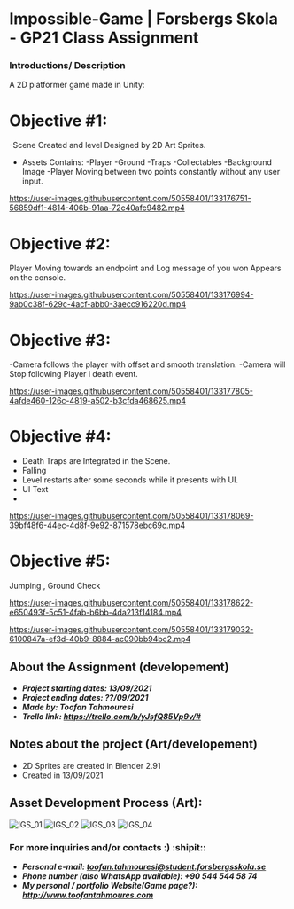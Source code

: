 # Impossible-Game | Forsbergs Skola - GP21 Class Assignment 

### Introductions/ Description
A 2D platformer game made in Unity:

# Objective #1:
-Scene Created and level Designed by 2D Art Sprites.
- Assets Contains:
   -Player
   -Ground
   -Traps
   -Collectables
   -Background Image
-Player Moving between two points constantly without any user input. 

https://user-images.githubusercontent.com/50558401/133176751-56859df1-4814-406b-91aa-72c40afc9482.mp4

# Objective #2:
Player Moving towards an endpoint and Log message of you won Appears on the console.

https://user-images.githubusercontent.com/50558401/133176994-9ab0c38f-629c-4acf-abb0-3aecc916220d.mp4

# Objective #3:
-Camera follows the player with offset and smooth translation.
-Camera will Stop following Player i death event.

https://user-images.githubusercontent.com/50558401/133177805-4afde460-126c-4819-a502-b3cfda468625.mp4

# Objective #4:

- Death Traps are Integrated in the Scene.
- Falling
- Level restarts after some seconds while it presents with UI.
- UI Text
- 
https://user-images.githubusercontent.com/50558401/133178069-39bf48f6-44ec-4d8f-9e92-871578ebc69c.mp4

# Objective #5:
Jumping , Ground Check


https://user-images.githubusercontent.com/50558401/133178622-e650493f-5c51-4fab-b6bb-4da213f14184.mp4



https://user-images.githubusercontent.com/50558401/133179032-6100847a-ef3d-40b9-8884-ac090bb94bc2.mp4




## About the Assignment (developement)
- ***Project starting dates: 13/09/2021***
- ***Project ending dates: ??/09/2021***
- ***Made by: Toofan Tahmouresi***
- ***Trello link: https://trello.com/b/yJsfQ85Vp9v/#***

## Notes about the project (Art/developement)
- 2D Sprites are created in Blender 2.91 
- Created in 13/09/2021
## Asset Development Process (Art):

![IGS_01](https://user-images.githubusercontent.com/50558401/133180219-56d27354-9480-401b-b671-d1f4f61660a5.JPG)
![IGS_02](https://user-images.githubusercontent.com/50558401/133180237-5b826625-f072-4a18-a72e-d6d538289123.JPG)
![IGS_03](https://user-images.githubusercontent.com/50558401/133180248-2da791f0-b27c-42d1-acc4-0241162faffc.JPG)
![IGS_04](https://user-images.githubusercontent.com/50558401/133180260-66931431-c3b0-4485-8f10-af3c70857f4e.JPG)


### For more inquiries and/or contacts :) :shipit:: 
 - ***Personal e-mail: toofan.tahmouresi@student.forsbergsskola.se***
 - ***Phone number (also WhatsApp available): +90 544 544 58 74***
 - ***My personal / portfolio Website(Game page?): http://www.toofantahmoures.com***
